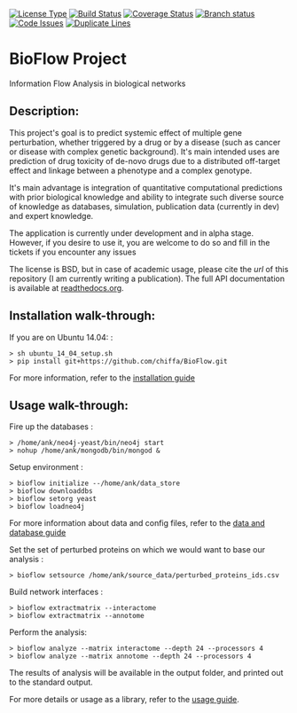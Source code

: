 [![License
Type](https://img.shields.io/badge/license-BSD3-blue.svg)](https://github.com/chiffa/BioFlow/blob/master/License-new_BSD.txt)
[![Build
Status](https://travis-ci.org/chiffa/BioFlow.svg?branch=master)](https://travis-ci.org/chiffa/BioFlow)
[![Coverage
Status](https://coveralls.io/repos/chiffa/BioFlow/badge.svg?branch=master&service=github)](https://coveralls.io/github/chiffa/BioFlow?branch=master)
[![Branch
status](https://img.shields.io/badge/branch_status-0.1.0_release_candidate-yellow.svg)](https://github.com/chiffa/BioFlow/blob/master/README.rst)
[![Code
Issues](https://www.quantifiedcode.com/api/v1/project/1c3f8cd001a44319abddab249101b646/badge.svg)](https://www.quantifiedcode.com/app/project/1c3f8cd001a44319abddab249101b646)
[![Duplicate
Lines](https://img.shields.io/badge/duplicate%20lines-17.66%25-yellowgreen.svg)](http://clonedigger.sourceforge.net/)

BioFlow Project
===============

Information Flow Analysis in biological networks

Description:
------------

This project's goal is to predict systemic effect of multiple gene
perturbation, whether triggered by a drug or by a disease (such as
cancer or disease with complex genetic background). It's main intended
uses are prediction of drug toxicity of de-novo drugs due to a
distributed off-target effect and linkage between a phenotype and a
complex genotype.

It's main advantage is integration of quantitative computational
predictions with prior biological knowledge and ability to integrate
such diverse source of knowledge as databases, simulation, publication
data (currently in dev) and expert knowledge.

The application is currently under development and in alpha stage.
However, if you desire to use it, you are welcome to do so and fill in
the tickets if you encounter any issues

The license is BSD, but in case of academic usage, please cite the *url*
of this repository (I am currently writing a publication). The full API
documentation is available at
[readthedocs.org](http://bioflow.readthedocs.org/en/latest/).

Installation walk-through:
--------------------------

If you are on Ubuntu 14.04: :

    > sh ubuntu_14_04_setup.sh
    > pip install git+https://github.com/chiffa/BioFlow.git

For more information, refer to the [installation
guide](http://bioflow.readthedocs.org/en/latest/guide.html#installation-and-requirements)

Usage walk-through:
-------------------

Fire up the databases :

    > /home/ank/neo4j-yeast/bin/neo4j start
    > nohup /home/ank/mongodb/bin/mongod &

Setup environment :

    > bioflow initialize --/home/ank/data_store
    > bioflow downloaddbs
    > bioflow setorg yeast
    > bioflow loadneo4j

For more information about data and config files, refer to the [data and
database
guide](http://bioflow.readthedocs.org/en/latest/guide.html#data-and-databases-setup)

Set the set of perturbed proteins on which we would want to base our
analysis :

    > bioflow setsource /home/ank/source_data/perturbed_proteins_ids.csv

Build network interfaces :

    > bioflow extractmatrix --interactome
    > bioflow extractmatrix --annotome

Perform the analysis:

    > bioflow analyze --matrix interactome --depth 24 --processors 4
    > bioflow analyze --matrix annotome --depth 24 --processors 4

The results of analysis will be available in the output folder, and
printed out to the standard output.

For more details or usage as a library, refer to the [usage
guide](http://bioflow.readthedocs.org/en/latest/guide.html#basic-usage).
